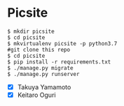 # Picsite

```shell
$ mkdir picsite
$ cd picsite
$ mkvirtualenv picsite -p python3.7
#git clone this repo
$ cd picsite
$ pip install -r requirements.txt
$ ./manage.py migrate
$ ./manage.py runserver
```

- [x] Takuya Yamamoto
- [x] Keitaro Oguri
